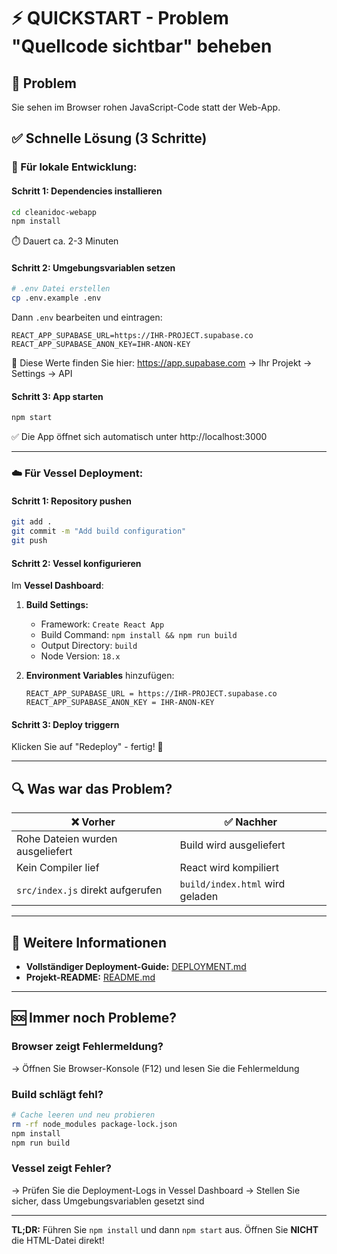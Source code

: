 # ⚡ QUICKSTART - Problem "Quellcode sichtbar" beheben

## 🚨 Problem
Sie sehen im Browser rohen JavaScript-Code statt der Web-App.

## ✅ Schnelle Lösung (3 Schritte)

### 🔧 Für lokale Entwicklung:

#### Schritt 1: Dependencies installieren
```bash
cd cleanidoc-webapp
npm install
```
⏱️ Dauert ca. 2-3 Minuten

#### Schritt 2: Umgebungsvariablen setzen
```bash
# .env Datei erstellen
cp .env.example .env
```

Dann `.env` bearbeiten und eintragen:
```env
REACT_APP_SUPABASE_URL=https://IHR-PROJECT.supabase.co
REACT_APP_SUPABASE_ANON_KEY=IHR-ANON-KEY
```

📍 Diese Werte finden Sie hier: https://app.supabase.com → Ihr Projekt → Settings → API

#### Schritt 3: App starten
```bash
npm start
```

✅ Die App öffnet sich automatisch unter http://localhost:3000

---

### ☁️ Für Vessel Deployment:

#### Schritt 1: Repository pushen
```bash
git add .
git commit -m "Add build configuration"
git push
```

#### Schritt 2: Vessel konfigurieren

Im **Vessel Dashboard**:

1. **Build Settings:**
   - Framework: `Create React App`
   - Build Command: `npm install && npm run build`
   - Output Directory: `build`
   - Node Version: `18.x`

2. **Environment Variables** hinzufügen:
   ```
   REACT_APP_SUPABASE_URL = https://IHR-PROJECT.supabase.co
   REACT_APP_SUPABASE_ANON_KEY = IHR-ANON-KEY
   ```

#### Schritt 3: Deploy triggern

Klicken Sie auf "Redeploy" - fertig! 🎉

---

## 🔍 Was war das Problem?

| ❌ Vorher | ✅ Nachher |
|-----------|-----------|
| Rohe Dateien wurden ausgeliefert | Build wird ausgeliefert |
| Kein Compiler lief | React wird kompiliert |
| `src/index.js` direkt aufgerufen | `build/index.html` wird geladen |

---

## 📖 Weitere Informationen

- **Vollständiger Deployment-Guide:** [DEPLOYMENT.md](./DEPLOYMENT.md)
- **Projekt-README:** [README.md](./README.md)

---

## 🆘 Immer noch Probleme?

### Browser zeigt Fehlermeldung?
→ Öffnen Sie Browser-Konsole (F12) und lesen Sie die Fehlermeldung

### Build schlägt fehl?
```bash
# Cache leeren und neu probieren
rm -rf node_modules package-lock.json
npm install
npm run build
```

### Vessel zeigt Fehler?
→ Prüfen Sie die Deployment-Logs in Vessel Dashboard
→ Stellen Sie sicher, dass Umgebungsvariablen gesetzt sind

---

**TL;DR:** Führen Sie `npm install` und dann `npm start` aus. Öffnen Sie **NICHT** die HTML-Datei direkt!
